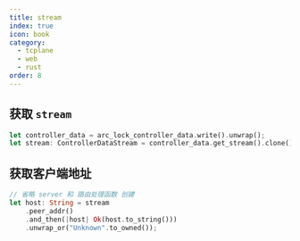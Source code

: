 ```yaml
---
title: stream
index: true
icon: book
category:
  - tcplane
  - web
  - rust
order: 8
---
```


## 获取 `stream`

```rust
let controller_data = arc_lock_controller_data.write().unwrap();
let stream: ControllerDataStream = controller_data.get_stream().clone().unwrap();
```

## 获取客户端地址

```rust
// 省略 server 和 路由处理函数 创建
let host: String = stream
    .peer_addr()
    .and_then(|host| Ok(host.to_string()))
    .unwrap_or("Unknown".to_owned());
```

<Bottom />
